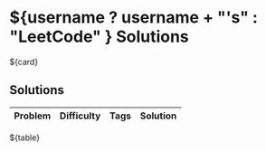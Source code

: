 # ${username ? username + "'s" : "LeetCode" } Solutions

${card}

## Solutions

| Problem | Difficulty | Tags | Solution |
| ------- | ---------- | ---- | -------- |
${table}
